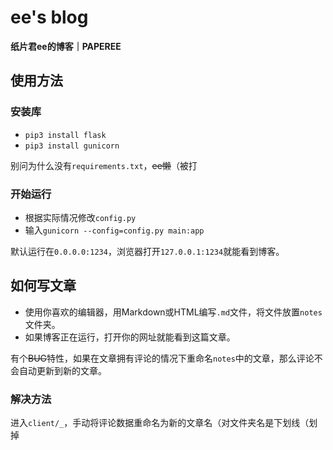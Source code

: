# ee's blog
**纸片君ee的博客｜PAPEREE**

## 使用方法
### 安装库
- `pip3 install flask`
- `pip3 install gunicorn`

别问为什么没有`requirements.txt`，~~ee懒~~（被打

### 开始运行
- 根据实际情况修改`config.py`
- 输入`gunicorn --config=config.py main:app`

默认运行在`0.0.0.0:1234`，浏览器打开`127.0.0.1:1234`就能看到博客。

## 如何写文章
- 使用你喜欢的编辑器，用Markdown或HTML编写`.md`文件，将文件放置`notes`文件夹。
- 如果博客正在运行，打开你的网址就能看到这篇文章。

有个~~BUG~~特性，如果在文章拥有评论的情况下重命名`notes`中的文章，那么评论不会自动更新到新的文章。  

### 解决方法
进入`client/_`，手动将评论数据重命名为新的文章名（对文件夹名是下划线（划掉
